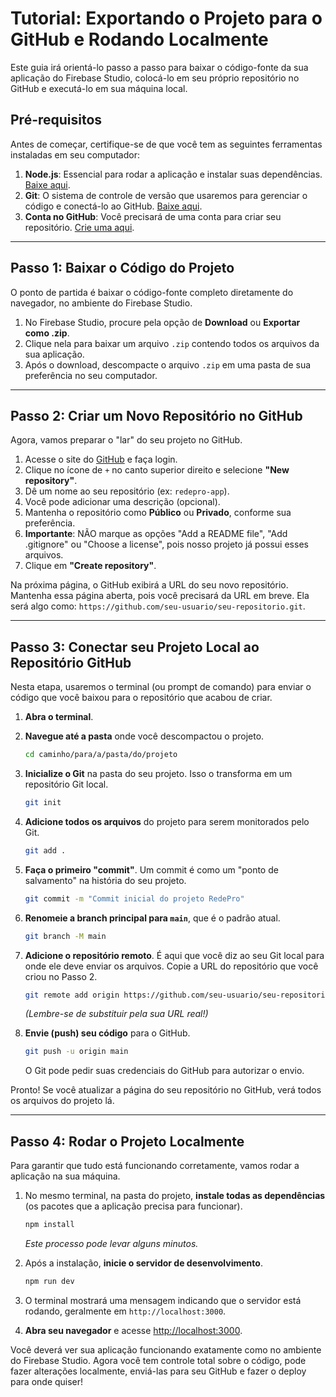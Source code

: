 # Tutorial: Exportando o Projeto para o GitHub e Rodando Localmente

Este guia irá orientá-lo passo a passo para baixar o código-fonte da sua aplicação do Firebase Studio, colocá-lo em seu próprio repositório no GitHub e executá-lo em sua máquina local.

## Pré-requisitos

Antes de começar, certifique-se de que você tem as seguintes ferramentas instaladas em seu computador:

1.  **Node.js**: Essencial para rodar a aplicação e instalar suas dependências. [Baixe aqui](https://nodejs.org/).
2.  **Git**: O sistema de controle de versão que usaremos para gerenciar o código e conectá-lo ao GitHub. [Baixe aqui](https://git-scm.com/).
3.  **Conta no GitHub**: Você precisará de uma conta para criar seu repositório. [Crie uma aqui](https://github.com/join).

---

## Passo 1: Baixar o Código do Projeto

O ponto de partida é baixar o código-fonte completo diretamente do navegador, no ambiente do Firebase Studio.

1.  No Firebase Studio, procure pela opção de **Download** ou **Exportar como .zip**.
2.  Clique nela para baixar um arquivo `.zip` contendo todos os arquivos da sua aplicação.
3.  Após o download, descompacte o arquivo `.zip` em uma pasta de sua preferência no seu computador.

---

## Passo 2: Criar um Novo Repositório no GitHub

Agora, vamos preparar o "lar" do seu projeto no GitHub.

1.  Acesse o site do [GitHub](https://github.com/) e faça login.
2.  Clique no ícone de `+` no canto superior direito e selecione **"New repository"**.
3.  Dê um nome ao seu repositório (ex: `redepro-app`).
4.  Você pode adicionar uma descrição (opcional).
5.  Mantenha o repositório como **Público** ou **Privado**, conforme sua preferência.
6.  **Importante**: NÃO marque as opções "Add a README file", "Add .gitignore" ou "Choose a license", pois nosso projeto já possui esses arquivos.
7.  Clique em **"Create repository"**.

Na próxima página, o GitHub exibirá a URL do seu novo repositório. Mantenha essa página aberta, pois você precisará da URL em breve. Ela será algo como: `https://github.com/seu-usuario/seu-repositorio.git`.

---

## Passo 3: Conectar seu Projeto Local ao Repositório GitHub

Nesta etapa, usaremos o terminal (ou prompt de comando) para enviar o código que você baixou para o repositório que acabou de criar.

1.  **Abra o terminal**.
2.  **Navegue até a pasta** onde você descompactou o projeto.
    ```bash
    cd caminho/para/a/pasta/do/projeto
    ```

3.  **Inicialize o Git** na pasta do seu projeto. Isso o transforma em um repositório Git local.
    ```bash
    git init
    ```

4.  **Adicione todos os arquivos** do projeto para serem monitorados pelo Git.
    ```bash
    git add .
    ```

5.  **Faça o primeiro "commit"**. Um commit é como um "ponto de salvamento" na história do seu projeto.
    ```bash
    git commit -m "Commit inicial do projeto RedePro"
    ```

6.  **Renomeie a branch principal para `main`**, que é o padrão atual.
    ```bash
    git branch -M main
    ```

7.  **Adicione o repositório remoto**. É aqui que você diz ao seu Git local para onde ele deve enviar os arquivos. Copie a URL do repositório que você criou no Passo 2.
    ```bash
    git remote add origin https://github.com/seu-usuario/seu-repositorio.git
    ```
    *(Lembre-se de substituir pela sua URL real!)*

8.  **Envie (push) seu código** para o GitHub.
    ```bash
    git push -u origin main
    ```
    O Git pode pedir suas credenciais do GitHub para autorizar o envio.

Pronto! Se você atualizar a página do seu repositório no GitHub, verá todos os arquivos do projeto lá.

---

## Passo 4: Rodar o Projeto Localmente

Para garantir que tudo está funcionando corretamente, vamos rodar a aplicação na sua máquina.

1.  No mesmo terminal, na pasta do projeto, **instale todas as dependências** (os pacotes que a aplicação precisa para funcionar).
    ```bash
    npm install
    ```
    *Este processo pode levar alguns minutos.*

2.  Após a instalação, **inicie o servidor de desenvolvimento**.
    ```bash
    npm run dev
    ```

3.  O terminal mostrará uma mensagem indicando que o servidor está rodando, geralmente em `http://localhost:3000`.
4.  **Abra seu navegador** e acesse [http://localhost:3000](http://localhost:3000).

Você deverá ver sua aplicação funcionando exatamente como no ambiente do Firebase Studio. Agora você tem controle total sobre o código, pode fazer alterações localmente, enviá-las para seu GitHub e fazer o deploy para onde quiser!
